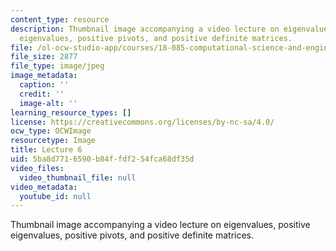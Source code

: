 ```yaml
---
content_type: resource
description: Thumbnail image accompanying a video lecture on eigenvalues, positive
  eigenvalues, positive pivots, and positive definite matrices.
file: /ol-ocw-studio-app/courses/18-085-computational-science-and-engineering-i-fall-2008/5ba8d7716590b84ffdf254fca68df35d_6.jpg
file_size: 2877
file_type: image/jpeg
image_metadata:
  caption: ''
  credit: ''
  image-alt: ''
learning_resource_types: []
license: https://creativecommons.org/licenses/by-nc-sa/4.0/
ocw_type: OCWImage
resourcetype: Image
title: Lecture 6
uid: 5ba8d771-6590-b84f-fdf2-54fca68df35d
video_files:
  video_thumbnail_file: null
video_metadata:
  youtube_id: null
---
```

Thumbnail image accompanying a video lecture on eigenvalues, positive eigenvalues, positive pivots, and positive definite matrices.